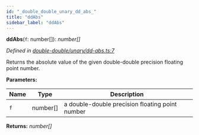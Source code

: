 ```yaml
---
id: "_double_double_unary_dd_abs_"
title: "ddAbs"
sidebar_label: "ddAbs"
---
```


**ddAbs**(`f`: number[]): *number[]*

*Defined in [double-double/unary/dd-abs.ts:7](https://github.com/FlorisSteenkamp/double-double/blob/d35ae52/src/double-double/unary/dd-abs.ts#L7)*

Returns the absolute value of the given double-double precision floating
point number.

**Parameters:**

Name | Type | Description |
------ | ------ | ------ |
`f` | number[] | a double-double precision floating point number  |

**Returns:** *number[]*
